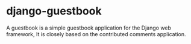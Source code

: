 # django-guestbook
A guestbook is a simple guestbook application for the Django web framework, It is closely based on the contributed comments application.
